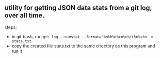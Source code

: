 utility for getting JSON data stats from a git log, over all time.
-----------

steps:
* in git bash, run `git log --numstat --format='%n%h%n%cn%n%ci%n%s%n' > stats.txt`
* copy the created file stats.txt to the same directory as this program and run it
